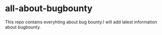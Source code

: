 # all-about-bugbounty

This repo contains everyhting about bug bounty.I will add latest information about bugbounty.
